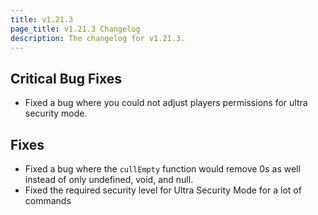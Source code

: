 ```yaml
---
title: v1.21.3
page_title: v1.21.3 Changelog
description: The changelog for v1.21.3.
---
```


## Critical Bug Fixes

-   Fixed a bug where you could not adjust players permissions for ultra security mode.

## Fixes

-   Fixed a bug where the `cullEmpty` function would remove 0s as well instead of only undefined, void, and null.
-   Fixed the required security level for Ultra Security Mode for a lot of commands
